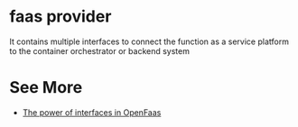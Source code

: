 # faas provider

It contains multiple interfaces to connect the function as a service platform to the container orchestrator or backend system

# See More

- [The power of interfaces in OpenFaas](https://blog.alexellis.io/the-power-of-interfaces-openfaas/)